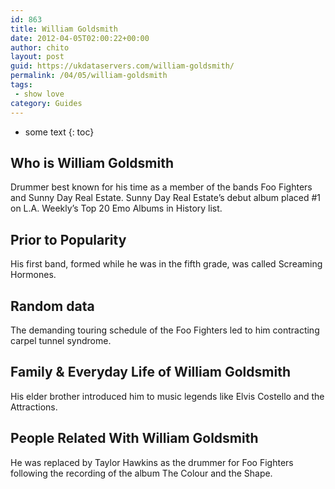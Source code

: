 ```yaml
---
id: 863
title: William Goldsmith
date: 2012-04-05T02:00:22+00:00
author: chito
layout: post
guid: https://ukdataservers.com/william-goldsmith/
permalink: /04/05/william-goldsmith
tags:
 - show love
category: Guides
---
```


* some text
{: toc}
          
          
## Who is  William Goldsmith
                  
                  
                  
Drummer best known for his time as a member of the bands Foo Fighters and Sunny Day Real Estate. Sunny Day Real Estate&#8217;s debut album placed #1 on L.A. Weekly&#8217;s Top 20 Emo Albums in History list.
                  
                
                
                
## Prior to Popularity 
                  
                  
                  
His first band, formed while he was in the fifth grade, was called Screaming Hormones.
                  
                
                
                
## Random data 
                  
                  
                  
The demanding touring schedule of the Foo Fighters led to him contracting carpel tunnel syndrome.
                  
                
                
                
## Family & Everyday Life of William Goldsmith
                  
                  
                  
His elder brother introduced him to music legends like Elvis Costello and the Attractions.
                  
                
                
                
## People Related With  William Goldsmith
                  
                  
                  
He was replaced by Taylor Hawkins as the drummer for Foo Fighters following the recording of the album The Colour and the Shape.
                  
                
              
            
          
          
          
    
    
  
